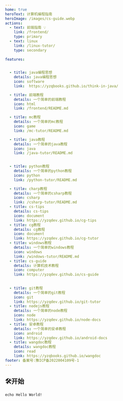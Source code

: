 ```yaml
---
home: true
heroText: 计算机编程指南
heroImage: /images/cs-guide.webp 
actions:
  - text: 前端指南 💡
    link: /frontend/
    type: primary
  - text: linux
    link: /linux-tutor/
    type: secondary
   
features:
   

  - title: java编程思想
    details: java编程思想
    icon: software
    link:  https://yzqbooks.github.io/think-in-java/

  - title: 前端教程
    details: 一个简单的前端教程
    icon: html
    link: /frontend/README.md

  - title: mc教程
    details: 一个简单的mc教程
    icon: game
    link: /mc-tutor/README.md

  - title: java教程
    details: 一个简单的java教程
    icon: java
    link: /java-tutor/README.md

 
  - title: python教程
    details: 一个简单的python教程
    icon: python
    link: /python-tutor/README.md

  - title: charp教程
    details: 一个简单的csharp教程
    icon: csharp
    link: /csharp-tutor/README.md
  - title: cs-tips
    details: cs-tips
    icon: document
    link: https://yzqdev.github.io/cg-tips
  - title: cg教程
    details: cg教程
    icon: document
    link: https://yzqdev.github.io/cg-tutor
  - title: windows教程
    details: 一个简单的windows教程
    icon: windows
    link: /windows-tutor/README.md
  - title: cs-guide
    details: 计算机技术教程
    icon: computer
    link: https://yzqdev.github.io/cs-guide
 
 
  - title: git教程
    details: 一个简单的git教程
    icon: git
    link: https://yzqdev.github.io/git-tutor  
  - title: nodejs教程
    details: 一个简单的node教程
    icon: node
    link: https://yzqdev.github.io/node-docs 
  - title: 安卓教程
    details: 一个简单的安卓教程
    icon: android
    link: https://yzqdev.github.io/android-docs
  - title: wangdoc教程
    details: wangdoc教程
    icon: read
    link: https://yzqbooks.github.io/wangdoc
footer: 备案号:豫ICP备2022004109号-1
---
```

## 🛠开始

```shell
echo Hello World!
```
